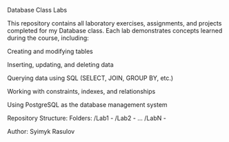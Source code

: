 Database Class Labs

This repository contains all laboratory exercises, assignments, and projects completed for my Database class. Each lab demonstrates concepts learned during the course, including:

Creating and modifying tables

Inserting, updating, and deleting data

Querying data using SQL (SELECT, JOIN, GROUP BY, etc.)

Working with constraints, indexes, and relationships

Using PostgreSQL as the database management system

Repository Structure:
Folders:
/Lab1 - 
/Lab2 - 
...
/LabN - 

Author: 
Syimyk Rasulov
